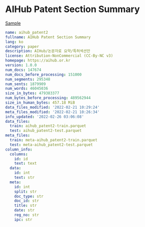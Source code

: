 # AIHub Patent Section Summary
 
[Sample](../sample/aihub_patent2.txt)
 
<!-- MARKDOWN-AUTO-DOCS:START (CODE:src=../../../ekorpkit/resources/corpora/aihub_patent2.yaml) -->
<!-- The below code snippet is automatically added from ../../../ekorpkit/resources/corpora/aihub_patent2.yaml -->
```yaml
name: aihub_patent2
fullname: AIHub Patent Section Summary
lang: ko
category: paper
description: AIHub/논문자료 요약/특허섹션만
license: Attribution-NonCommercial (CC-By-NC v3)
homepage: https://aihub.or.kr
version: 1.0.0
num_docs: 147674
num_docs_before_processing: 151000
num_segments: 295348
num_sents: 1879909
num_words: 46045036
size_in_bytes: 479383377
num_bytes_before_processing: 489562944
size_in_human_bytes: 457.18 MiB
data_files_modified: '2022-02-21 10:29:24'
meta_files_modified: '2022-02-21 10:26:34'
info_updated: '2022-02-26 03:06:08'
data_files:
  train: aihub_patent2-train.parquet
  test: aihub_patent2-test.parquet
meta_files:
  train: meta-aihub_patent2-train.parquet
  test: meta-aihub_patent2-test.parquet
column_info:
  columns:
    id: id
    text: text
  data:
    id: int
    text: str
  meta:
    id: int
    split: str
    doc_type: str
    doc_id: str
    title: str
    date: str
    reg_no: str
    ipc: str
```
<!-- MARKDOWN-AUTO-DOCS:END -->
